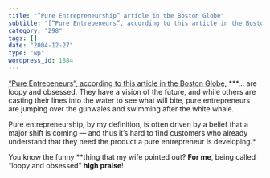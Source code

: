 ```yaml
---
title: "“Pure Entrepreneurship” article in tbe Boston Globe"
subtitle: "[“Pure Entrepeneurs”, according to this article in the Boston Globe,](http://www.boston.com/business..."
category: "298"
tags: []
date: "2004-12-27"
type: "wp"
wordpress_id: 1884
---
```

[“Pure Entrepeneurs”, according to this article in the Boston Globe,](http://www.boston.com/business/technology/articles/2004/12/27/its_the_pure_entrepreneur_who_often_leads_the_way?pg=full)
***… are loopy and obsessed. They have a vision of the future, and while others are casting their lines into the water to see what will bite, pure entrepreneurs are jumping over the gunwales and swimming after the white whale.

Pure entrepreneurship, by my definition, is often driven by a belief that a major shift is coming — and thus it’s hard to find customers who already understand that they need the product a pure entrepreneur is developing.*

You know the funny **thing that my wife pointed out? **For me**, being called “loopy and obsessed” **high praise**!